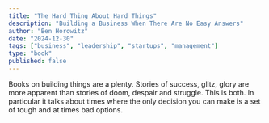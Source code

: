 ```yaml
---
title: "The Hard Thing About Hard Things"
description: "Building a Business When There Are No Easy Answers"
author: "Ben Horowitz"
date: "2024-12-30"
tags: ["business", "leadership", "startups", "management"]
type: "book"
published: false
---
```


Books on building things are a plenty. Stories of success, glitz, glory are more apparent than stories of doom, despair and struggle. This is both. In particular it talks about times where the only decision you can make is a set of tough and at times bad options. 